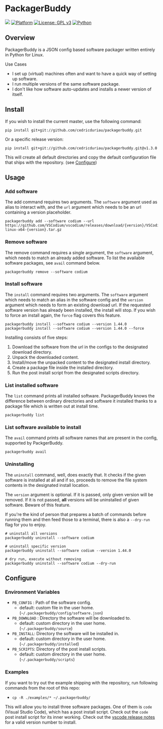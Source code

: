 # PackagerBuddy

![](https://github.com/cedricduriau/packagerbuddy/workflows/Build/badge.svg?branch=master)
[![Platform](https://img.shields.io/badge/Platform-linux--64-lightgrey.svg)](https://img.shields.io/badge/Platform-linux--64-lightgrey.svg)
[![License: GPL v3](https://img.shields.io/badge/License-GPLv3-blue.svg)](https://www.gnu.org/licenses/gpl-3.0)
[![Python](https://img.shields.io/badge/Python-2.7%20|%203.6-blue.svg)](https://img.shields.io/badge/Python-2.7%20|%203.6-blue.svg)

## Overview

PackagerBuddy is a JSON config based software packager written entirely in Python for Linux.

Use Cases

- I set up (virtual) machines often and want to have a quick way of setting up software.
- I run multiple versions of the same software package.
- I don't like how software auto-updates and installs a newer version 
of itself.

## Install

If you wish to install the current master, use the following command:

`pip install git+git://github.com/cedricduriau/packagerbuddy.git`

Or a specific release version:

`pip install git+git://github.com/cedricduriau/packagerbuddy.git@v1.3.0`


This will create all default directories and copy the default configuration file that ships with the repository. (see [Configure](#Configure))

## Usage

### Add software
The add command requires two arguments. The `software` argument used as alias to interact with, and the `url` argument which needs to be an url containing a version placeholder.

```
packagerbuddy add --software codium --url https://github.com/VSCodium/vscodium/releases/download/{version}/VSCodium-linux-x64-{version}.tar.gz
```

### Remove software

The remove command requires a single argument, the `software` argument, which needs to match an already added software. To list the available software packages, see `avail` command below.

```
packagerbuddy remove --software codium
```

### Install software
The `install` command requires two arguments. The `software` argument which needs to match an alias in the software config and the `version` argument which needs to form an existing download url. If the requested software version has already been installed, the install will stop. If you wish to force an install 
again, the `force` flag covers this feature.

```
packagerbuddy install --software codium --version 1.44.0
packagerbuddy install --software codium --version 1.44.0 --force
```

Installing consists of five steps:

1. Download the software from the url in the configs to the designated download directory.
2. Unpack the downloaded content.
3. Install/move the unpacked content to the designated install directory.
4. Create a package file inside the installed directory.
5. Run the post install script from the designated scripts directory.

### List installed software
The `list` command prints all installed software. PackagerBuddy knows the difference between ordinary directories and software it installed thanks to a package file which is written out at install time.
```
packagerbuddy list
```

### List software available to install
The `avail` command prints all software names that are present in the config, supported by PackgerBuddy.
```
packagerbuddy avail
```

### Uninstalling
The `uninstall` command, well, does exactly that. It checks if the given software is installed at all and if so, proceeds to remove the file system contents in the designated install location.

The `version` argument is optional. If it is passed, only given version will be removed. If it is not passed, **all** versions will be uninstalled of given software. Beware of this feature.

If you're the kind of person that prepares a batch of commands before running them and then feed those to a terminal, there is also a `--dry-run` flag for you to enjoy.
```
# uninstall all versions
packagerbuddy uninstall --software codium

# uninstall specific version
packagerbuddy uninstall --software codium --version 1.44.0

# dry run, execute without removing
packagerbuddy uninstall --software codium --dry-run
```

## Configure

### Environment Variables

* `PB_CONFIG` : Path of the software config.
  * default: custom file in the user home. (`~/.packagerbuddy/config/software.json`)
* `PB_DOWNLOAD` : Directory the software will be downloaded to.
  * default: custom directory in the user home. (`~/.packagerbuddy/source`)
* `PB_INSTALL`: Directory the software will be installed in.
  * default: custom directory in the user home. (`~/.packagerbuddy/installed`)
* `PB_SCRIPTS`: Directory of the post install scripts.
  * default: custom directory in the user home. (`~/.packagerbuddy/scripts`)


### Examples

If you want to try out the example shipping with the repository, run following commands from the root of this repo:

* `cp -R ./examples/* ~/.packagerbuddy/`

This will allow you to install three software packages. One of them is `code` (Visual Studio Code), which has a post install script.
Check out the `code` post install script for its inner working.
Check out the [vscode release notes](https://code.visualstudio.com/updates) for a valid version number to install.
